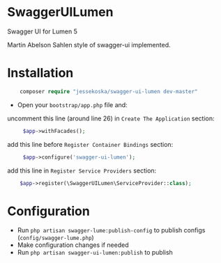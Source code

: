 SwaggerUILumen
==========

Swagger UI for Lumen 5

Martin Abelson Sahlen style of swagger-ui implemented.

Installation
============

```php
    composer require "jessekoska/swagger-ui-lumen dev-master"
```

- Open your `bootstrap/app.php` file and: 

uncomment this line (around line 26) in `Create The Application` section:
```php
     $app->withFacades();
```

add this line before `Register Container Bindings` section:
```php
     $app->configure('swagger-ui-lumen');
```

add this line in `Register Service Providers` section:
```php
    $app->register(\SwaggerUILumen\ServiceProvider::class);
```

Configuration
============

- Run `php artisan swagger-lume:publish-config` to publish configs (`config/swagger-lume.php`)
- Make configuration changes if needed 
- Run `php artisan swagger-ui-lumen:publish` to publish
